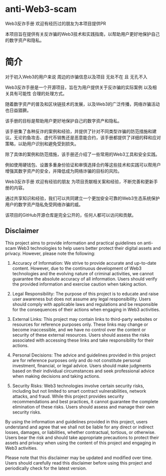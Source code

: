 # anti-Web3-scam
Web3反诈手册 欢迎有经历过的朋友为本项目提供PR

本项目旨在提供有关反诈骗的Web3技术和实践指南，以帮助用户更好地保护自己的数字资产和隐私。

# 简介
对于初入Web3的用户来说 周边的诈骗信息以及项目 无处不在 且 无孔不入

Web3反诈手册是一个开源项目，旨在为用户提供关于反诈骗的实际案例 以及相关具有可能性 合理的处理方式。

随着数字资产的普及和区块链技术的发展，以及Web3的广泛传播，网络诈骗活动也日益猖獗。

该手册的目标是帮助用户更好地保护自己的数字资产和隐私。

该手册集了各种反诈的案例和经验，并提供了针对不同类型诈骗的防范措施和建议。无论钓鱼攻击、虚代币销售还是恶意能合约，该手册都提供了详细的释和应对策略，以助用户识别和避免受到损失。

除了具体的案例和防范措施，该手册还介绍了一些常用的Web3工具和安全实践。

例如使用硬钱包、设置多重身份验证和审慎选择合约等这些技术和实践可以帮用户增强其数字资产的安全，并降低成为网络诈骗的目标的风险。

Web3反诈手册 欢迎有经验的朋友 为项目贡献相关案和经验，不断完善和更新手册的内容。

通过共享知识和经验，我们可以共同建立一个更加安全可靠的Web3生态系统保护用户的数字资产隐私免受网络诈骗的威。

该项目的GitHub开源仓库是完全公开的，任何人都可以访问和贡献。

## Disclaimer

This project aims to provide information and practical guidelines on anti-scam Web3 technologies to help users better protect their digital assets and privacy. However, please note the following:

1. Accuracy of Information: We strive to provide accurate and up-to-date content. However, due to the continuous development of Web3 technologies and the evolving nature of criminal activities, we cannot guarantee the absolute accuracy of all information. Users should verify the provided information and exercise caution when taking action.

2. Legal Responsibility: The purpose of this project is to educate and raise user awareness but does not assume any legal responsibility. Users should comply with applicable laws and regulations and be responsible for the consequences of their actions when engaging in Web3 activities.

3. External Links: This project may contain links to third-party websites or resources for reference purposes only. These links may change or become inaccessible, and we have no control over the content or security of these external resources. Users should assess the risks associated with accessing these links and take responsibility for their actions.

4. Personal Decisions: The advice and guidelines provided in this project are for reference purposes only and do not constitute personal investment, financial, or legal advice. Users should make judgments based on their individual circumstances and seek professional advice when making decisions and taking actions.

5. Security Risks: Web3 technologies involve certain security risks, including but not limited to smart contract vulnerabilities, network attacks, and fraud. While this project provides security recommendations and best practices, it cannot guarantee the complete elimination of these risks. Users should assess and manage their own security risks.

By using the information and guidelines provided in this project, users understand and agree that we shall not be liable for any direct or indirect losses, damages, or liabilities, whether contractual, tortious, or otherwise. Users bear the risk and should take appropriate precautions to protect their assets and privacy when using the content of this project and engaging in Web3 activities.

Please note that this disclaimer may be updated and modified over time. Users should carefully read this disclaimer before using this project and periodically check for the latest version.
